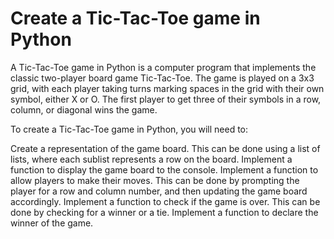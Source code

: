 # Create a Tic-Tac-Toe game in Python
A Tic-Tac-Toe game in Python is a computer program that implements the classic two-player board game Tic-Tac-Toe. The game is played on a 3x3 grid, with each player taking turns marking spaces in the grid with their own symbol, either X or O. The first player to get three of their symbols in a row, column, or diagonal wins the game.

To create a Tic-Tac-Toe game in Python, you will need to:

Create a representation of the game board. This can be done using a list of lists, where each sublist represents a row on the board.
Implement a function to display the game board to the console.
Implement a function to allow players to make their moves. This can be done by prompting the player for a row and column number, and then updating the game board accordingly.
Implement a function to check if the game is over. This can be done by checking for a winner or a tie.
Implement a function to declare the winner of the game.
